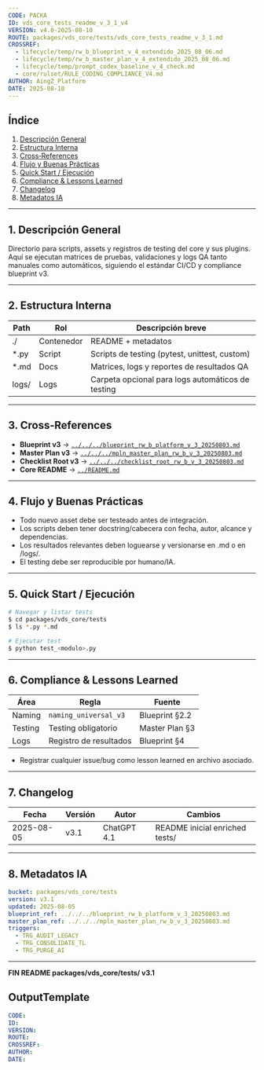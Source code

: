 ```yaml
---
CODE: PACKA
ID: vds_core_tests_readme_v_3_1_v4
VERSION: v4.0-2025-08-10
ROUTE: packages/vds_core/tests/vds_core_tests_readme_v_3_1.md
CROSSREF:
  - lifecycle/temp/rw_b_blueprint_v_4_extendido_2025_08_06.md
  - lifecycle/temp/rw_b_master_plan_v_4_extendido_2025_08_06.md
  - lifecycle/temp/prompt_codex_baseline_v_4_check.md
  - core/rulset/RULE_CODING_COMPLIANCE_V4.md
AUTHOR: AingZ_Platform
DATE: 2025-08-10
---
```

## Índice

1. [Descripción General](#1-descripción-general)
2. [Estructura Interna](#2-estructura-interna)
3. [Cross‑References](#3-cross-references)
4. [Flujo y Buenas Prácticas](#4-flujo-y-buenas-practicas)
5. [Quick Start / Ejecución](#5-quick-start--ejecucion)
6. [Compliance & Lessons Learned](#6-compliance--lessons-learned)
7. [Changelog](#7-changelog)
8. [Metadatos IA](#8-metadatos-ia)

---

## 1. Descripción General

Directorio para scripts, assets y registros de testing del core y sus plugins. Aquí se ejecutan matrices de pruebas, validaciones y logs QA tanto manuales como automáticos, siguiendo el estándar CI/CD y compliance blueprint v3.

---

## 2. Estructura Interna

| Path  | Rol        | Descripción breve                                 |
| ----- | ---------- | ------------------------------------------------- |
| ./    | Contenedor | README + metadatos                                |
| \*.py | Script     | Scripts de testing (pytest, unittest, custom)     |
| \*.md | Docs       | Matrices, logs y reportes de resultados QA        |
| logs/ | Logs       | Carpeta opcional para logs automáticos de testing |

---

## 3. Cross‑References

- **Blueprint v3** → [`../../../blueprint_rw_b_platform_v_3_20250803.md`](../../../blueprint_rw_b_platform_v_3_20250803.md)
- **Master Plan v3** → [`../../../mpln_master_plan_rw_b_v_3_20250803.md`](../../../mpln_master_plan_rw_b_v_3_20250803.md)
- **Checklist Root v3** → [`../../../checklist_root_rw_b_v_3_20250803.md`](../../../checklist_root_rw_b_v_3_20250803.md)
- **Core README** → [`../README.md`](../README.md)

---

## 4. Flujo y Buenas Prácticas

- Todo nuevo asset debe ser testeado antes de integración.
- Los scripts deben tener docstring/cabecera con fecha, autor, alcance y dependencias.
- Los resultados relevantes deben loguearse y versionarse en .md o en /logs/.
- El testing debe ser reproducible por humano/IA.

---

## 5. Quick Start / Ejecución

```bash
# Navegar y listar tests
$ cd packages/vds_core/tests
$ ls *.py *.md

# Ejecutar test
$ python test_<modulo>.py
```

---

## 6. Compliance & Lessons Learned

| Área    | Regla                  | Fuente         |
| ------- | ---------------------- | -------------- |
| Naming  | `naming_universal_v3`  | Blueprint §2.2 |
| Testing | Testing obligatorio    | Master Plan §3 |
| Logs    | Registro de resultados | Blueprint §4   |

- Registrar cualquier issue/bug como lesson learned en archivo asociado.

---

## 7. Changelog

| Fecha      | Versión | Autor       | Cambios                        |
| ---------- | ------- | ----------- | ------------------------------ |
| 2025-08-05 | v3.1    | ChatGPT 4.1 | README inicial enriched tests/ |

---

## 8. Metadatos IA

```yaml
bucket: packages/vds_core/tests
version: v3.1
updated: 2025-08-05
blueprint_ref: ../../../blueprint_rw_b_platform_v_3_20250803.md
master_plan_ref: ../../../mpln_master_plan_rw_b_v_3_20250803.md
triggers:
  - TRG_AUDIT_LEGACY
  - TRG_CONSOLIDATE_TL
  - TRG_PURGE_AI
```

---

**FIN README packages/vds\_core/tests/ v3.1**

## OutputTemplate
```yaml
CODE:
ID:
VERSION:
ROUTE:
CROSSREF:
AUTHOR:
DATE:
```
